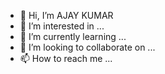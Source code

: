 - 👋 Hi, I’m AJAY KUMAR
- 👀 I’m interested in ...
- 🌱 I’m currently learning ...
- 💞️ I’m looking to collaborate on ...
- 📫 How to reach me ...

<!---
jay7878j/jay7878j is a ✨ special ✨ repository because its `README.md` (this file) appears on your GitHub profile.
You can click the Preview link to take a look at your changes.
--->
